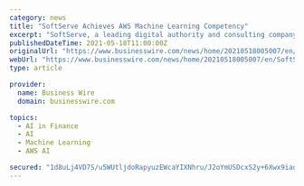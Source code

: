 ```yaml
---
category: news
title: "SoftServe Achieves AWS Machine Learning Competency"
excerpt: "SoftServe, a leading digital authority and consulting company and an Amazon Web Services (AWS) Premier Consulting Partner, has achieved the AWS Machine Learning Competency. AWS Machine Learning Competency Partners have demonstrated expertise in delivering machine learning (ML) solutions on the AWS Cloud."
publishedDateTime: 2021-05-18T11:00:00Z
originalUrl: "https://www.businesswire.com/news/home/20210518005007/en/SoftServe-Achieves-AWS-Machine-Learning-Competency"
webUrl: "https://www.businesswire.com/news/home/20210518005007/en/SoftServe-Achieves-AWS-Machine-Learning-Competency"
type: article

provider:
  name: Business Wire
  domain: businesswire.com

topics:
  - AI in Finance
  - AI
  - Machine Learning
  - AWS AI

secured: "1d8uLj4VD7S/u5WUtljdoRapyuzEWcaYIXNhru/J2oYmUSDcxS2y+6Xwx9iaojoE5gt7CyBJ+yTfJWwFVQ/Z56AWPMZOwXGdmFWESzdNlOi9R9/s6g5+D5zPKHUCXBNrovrI/5Q7njOyCz7AxDIstih8KZBhP/T2sRN6DlYJM5piaH11io58B/odjjLYDFpBrVyTwrVnmUJ0K2qaJX0TDI8GBVA5oZ5aFfYbMIlPRaKWwGaPyf7JQ04Tx77EHoMGRnPsZHDMg1CQmOWrIYfhsvuUb+UDYZrXcTt7jbYRBrsIb0+GF7CygyKYeRIERYXIXO35FzZQOgVWEzjpfF44UNEvwBuYtplsfv6FHJiBzes=;J4cdj7JbtslTB8LGSmnilA=="
---
```



